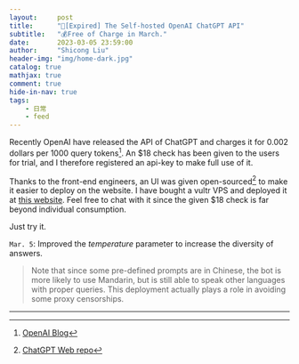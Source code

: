```yaml
---
layout:     post
title:      "🤖️[Expired] The Self-hosted OpenAI ChatGPT API"
subtitle:   "💰Free of Charge in March."
date:       2023-03-05 23:59:00
author:     "Shicong Liu"
header-img: "img/home-dark.jpg"
catalog: true
mathjax: true
comment: true
hide-in-nav: true
tags:
    - 日常
    - feed
---
```




Recently OpenAI have released the API of ChatGPT and charges it for 0.002 dollars per 1000 query tokens[^1]. An $18 check has been given to the users for trial, and I therefore registered an api-key to make full use of it. 



Thanks to the front-end engineers, an UI was given open-sourced[^2] to make it easier to deploy on the website. I have bought a vultr VPS and deployed it at [this website](http://63.211.111.102:5000/). Feel free to chat with it since the given $18 check is far beyond individual consumption.



Just try it.

`Mar. 5`: Improved the *temperature* parameter to increase the diversity of answers.



> Note that since some pre-defined prompts are in Chinese, the bot is more likely to use Mandarin, but is still able to speak other languages with proper queries. This deployment actually plays a role in avoiding some proxy censorships.



---

[^1]:[OpenAI Blog](https://openai.com/blog/planning-for-agi-and-beyond)
[^2]:[ChatGPT Web repo](https://github.com/869413421/chatgpt-web)
